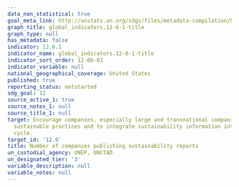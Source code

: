 ```yaml
---
data_non_statistical: true
goal_meta_link: http://unstats.un.org/sdgs/files/metadata-compilation/Metadata-Goal-12.pdf
graph_title: global_indicators.12-6-1-title
graph_type: null
has_metadata: false
indicator: 12.6.1
indicator_name: global_indicators.12-6-1-title
indicator_sort_order: 12-06-01
indicator_variable: null
national_geographical_coverage: United States
published: true
reporting_status: notstarted
sdg_goal: 12
source_active_1: true
source_notes_1: null
source_title_1: null
target: Encourage companies, especially large and transnational companies, to adopt
  sustainable practices and to integrate sustainability information into their reporting
  cycle.
target_id: '12.6'
title: Number of companies publishing sustainability reports
un_custodial_agency: UNEP, UNCTAD
un_designated_tier: '3'
variable_description: null
variable_notes: null
---
```

